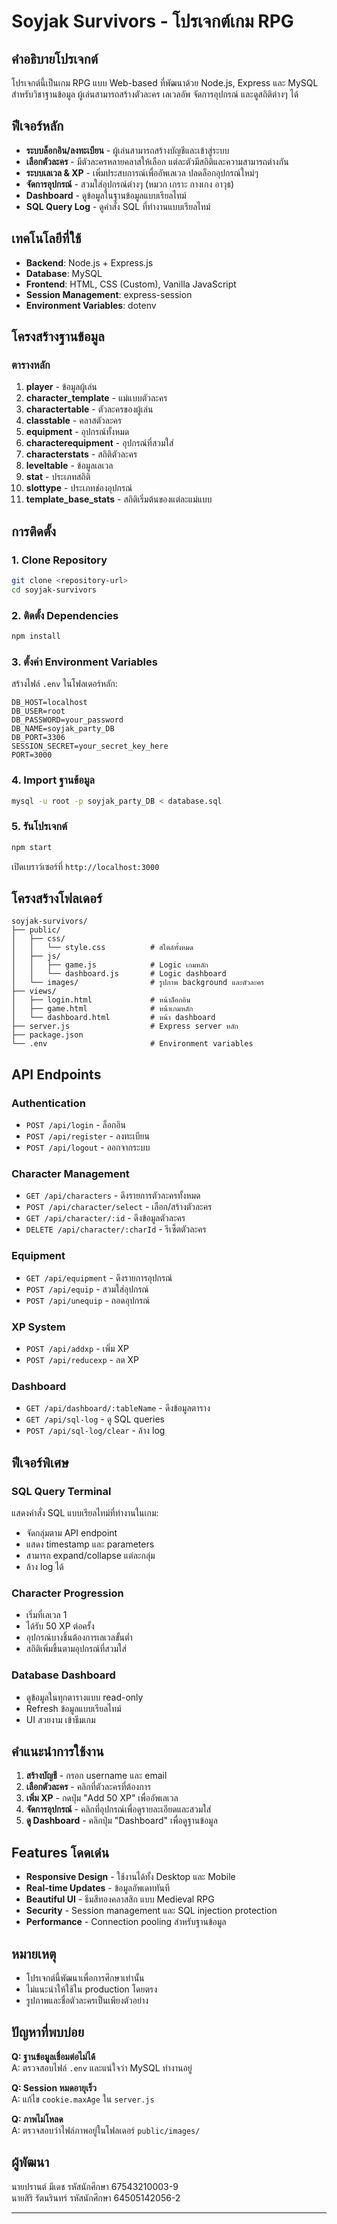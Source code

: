 # Soyjak Survivors - โปรเจกต์เกม RPG

## คำอธิบายโปรเจกต์

โปรเจกต์นี้เป็นเกม RPG แบบ Web-based ที่พัฒนาด้วย Node.js, Express และ MySQL สำหรับวิชาฐานข้อมูล ผู้เล่นสามารถสร้างตัวละคร เลเวลอัพ จัดการอุปกรณ์ และดูสถิติต่างๆ ได้

## ฟีเจอร์หลัก

- **ระบบล็อกอิน/ลงทะเบียน** - ผู้เล่นสามารถสร้างบัญชีและเข้าสู่ระบบ
- **เลือกตัวละคร** - มีตัวละครหลายคลาสให้เลือก แต่ละตัวมีสถิติและความสามารถต่างกัน
- **ระบบเลเวล & XP** - เพิ่มประสบการณ์เพื่ออัพเลเวล ปลดล็อกอุปกรณ์ใหม่ๆ
- **จัดการอุปกรณ์** - สวมใส่อุปกรณ์ต่างๆ (หมวก เกราะ กางเกง อาวุธ)
- **Dashboard** - ดูข้อมูลในฐานข้อมูลแบบเรียลไทม์
- **SQL Query Log** - ดูคำสั่ง SQL ที่ทำงานแบบเรียลไทม์

## เทคโนโลยีที่ใช้

- **Backend**: Node.js + Express.js
- **Database**: MySQL
- **Frontend**: HTML, CSS (Custom), Vanilla JavaScript
- **Session Management**: express-session
- **Environment Variables**: dotenv

## โครงสร้างฐานข้อมูล

### ตารางหลัก

1. **player** - ข้อมูลผู้เล่น
2. **character_template** - แม่แบบตัวละคร
3. **charactertable** - ตัวละครของผู้เล่น
4. **classtable** - คลาสตัวละคร
5. **equipment** - อุปกรณ์ทั้งหมด
6. **characterequipment** - อุปกรณ์ที่สวมใส่
7. **characterstats** - สถิติตัวละคร
8. **leveltable** - ข้อมูลเลเวล
9. **stat** - ประเภทสถิติ
10. **slottype** - ประเภทช่องอุปกรณ์
11. **template_base_stats** - สถิติเริ่มต้นของแต่ละแม่แบบ

## การติดตั้ง

### 1. Clone Repository

```bash
git clone <repository-url>
cd soyjak-survivors
```

### 2. ติดตั้ง Dependencies

```bash
npm install
```

### 3. ตั้งค่า Environment Variables

สร้างไฟล์ `.env` ในโฟลเดอร์หลัก:

```env
DB_HOST=localhost
DB_USER=root
DB_PASSWORD=your_password
DB_NAME=soyjak_party_DB
DB_PORT=3306
SESSION_SECRET=your_secret_key_here
PORT=3000
```

### 4. Import ฐานข้อมูล

```bash
mysql -u root -p soyjak_party_DB < database.sql
```

### 5. รันโปรเจกต์

```bash
npm start
```

เปิดเบราว์เซอร์ที่ `http://localhost:3000`

## โครงสร้างโฟลเดอร์

```
soyjak-survivors/
├── public/
│   ├── css/
│   │   └── style.css          # สไตล์ทั้งหมด
│   ├── js/
│   │   ├── game.js            # Logic เกมหลัก
│   │   └── dashboard.js       # Logic dashboard
│   └── images/                # รูปภาพ background และตัวละคร
├── views/
│   ├── login.html             # หน้าล็อกอิน
│   ├── game.html              # หน้าเกมหลัก
│   └── dashboard.html         # หน้า dashboard
├── server.js                  # Express server หลัก
├── package.json
└── .env                       # Environment variables
```

## API Endpoints

### Authentication
- `POST /api/login` - ล็อกอิน
- `POST /api/register` - ลงทะเบียน
- `POST /api/logout` - ออกจากระบบ

### Character Management
- `GET /api/characters` - ดึงรายการตัวละครทั้งหมด
- `POST /api/character/select` - เลือก/สร้างตัวละคร
- `GET /api/character/:id` - ดึงข้อมูลตัวละคร
- `DELETE /api/character/:charId` - รีเซ็ตตัวละคร

### Equipment
- `GET /api/equipment` - ดึงรายการอุปกรณ์
- `POST /api/equip` - สวมใส่อุปกรณ์
- `POST /api/unequip` - ถอดอุปกรณ์

### XP System
- `POST /api/addxp` - เพิ่ม XP
- `POST /api/reducexp` - ลด XP

### Dashboard
- `GET /api/dashboard/:tableName` - ดึงข้อมูลตาราง
- `GET /api/sql-log` - ดู SQL queries
- `POST /api/sql-log/clear` - ล้าง log

## ฟีเจอร์พิเศษ

### SQL Query Terminal
แสดงคำสั่ง SQL แบบเรียลไทม์ที่ทำงานในเกม:
- จัดกลุ่มตาม API endpoint
- แสดง timestamp และ parameters
- สามารถ expand/collapse แต่ละกลุ่ม
- ล้าง log ได้

### Character Progression
- เริ่มที่เลเวล 1
- ได้รับ 50 XP ต่อครั้ง
- อุปกรณ์บางชิ้นต้องการเลเวลขั้นต่ำ
- สถิติเพิ่มขึ้นตามอุปกรณ์ที่สวมใส่

### Database Dashboard
- ดูข้อมูลในทุกตารางแบบ read-only
- Refresh ข้อมูลแบบเรียลไทม์
- UI สวยงาม เข้าธีมเกม

## คำแนะนำการใช้งาน

1. **สร้างบัญชี** - กรอก username และ email
2. **เลือกตัวละคร** - คลิกที่ตัวละครที่ต้องการ
3. **เพิ่ม XP** - กดปุ่ม "Add 50 XP" เพื่ออัพเลเวล
4. **จัดการอุปกรณ์** - คลิกที่อุปกรณ์เพื่อดูรายละเอียดและสวมใส่
5. **ดู Dashboard** - คลิกปุ่ม "Dashboard" เพื่อดูฐานข้อมูล

## Features โดดเด่น

- **Responsive Design** - ใช้งานได้ทั้ง Desktop และ Mobile
- **Real-time Updates** - ข้อมูลอัพเดททันที
- **Beautiful UI** - ธีมสีทองคลาสสิก แบบ Medieval RPG
- **Security** - Session management และ SQL injection protection
- **Performance** - Connection pooling สำหรับฐานข้อมูล

## หมายเหตุ

- โปรเจกต์นี้พัฒนาเพื่อการศึกษาเท่านั้น
- ไม่แนะนำให้ใช้ใน production โดยตรง
- รูปภาพและชื่อตัวละครเป็นเพียงตัวอย่าง

## ปัญหาที่พบบ่อย

**Q: ฐานข้อมูลเชื่อมต่อไม่ได้**  
A: ตรวจสอบไฟล์ `.env` และแน่ใจว่า MySQL ทำงานอยู่

**Q: Session หมดอายุเร็ว**  
A: แก้ไข `cookie.maxAge` ใน `server.js`

**Q: ภาพไม่โหลด**  
A: ตรวจสอบว่าไฟล์ภาพอยู่ในโฟลเดอร์ `public/images/`

## ผู้พัฒนา

นายปรานต์ มีเดช รหัสนักศึกษา 67543210003-9 <br>
นายสิริ รัตนรินทร์ รหัสนักศึกษา 64505142056-2

---

